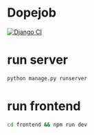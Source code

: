 # Dopejob
[![Django CI](https://github.com/delitamakanda/dopejob-v2/actions/workflows/django.yml/badge.svg?event=push)](https://github.com/delitamakanda/dopejob-v2/actions/workflows/django.yml)

# run server
```bash
python manage.py runserver
```

# run frontend
```bash
cd frontend && npm run dev
```

